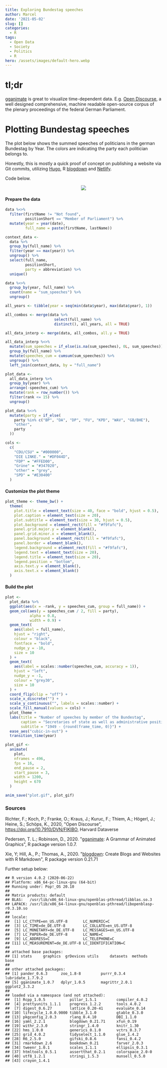 ```yaml
---
title: Exploring Bundestag speeches
author: Marcel
date: '2021-05-02'
slug: []
categories:
  - R
tags:
  - Open Data
  - Society
  - Politics
  - R
hero: /assets/images/default-hero.webp
---
```


# tl;dr

[gganimate](https://gganimate.com/index.html "gganimate") is great to visualize time-dependent data. E.g. [Open Discourse](https://opendiscourse.de/ "Open Discourse"), a well designed comprehensive, machine readable open-source corpus of the plenary proceedings of the federal German Parliament.

# Plotting Bundestag speeches

The plot below shows the summed speeches of politicians in the german Bundestag by Year. The colors are indicating the party each politician belongs to.

Honestly, this is mostly a quick proof of concept on publishing a website via Git commits, utilizing [Hugo](https://gohugo.io/), R [blogdown](https://bookdown.org/yihui/blogdown/) and [Netlify](https://www.netlify.com/).

Code below.

<center>

![](plot.gif)

</center>




#### Prepare the data


```r
data %<>%
  filter(firstName != "Not found",
         positionShort == "Member of Parliament") %>%
  mutate(year = year(date),
         full_name = paste(firstName, lastName))

context_data <-
  data %>%
  group_by(full_name) %>%
  filter(year == max(year)) %>%
  ungroup() %>%
  select(full_name,
         positionShort,
         party = abbreviation) %>%
  unique()

data %<>%
  group_by(year, full_name) %>%
  count(name = "sum_speeches") %>%
  ungroup()

all_years <- tibble(year = seq(min(data$year), max(data$year), 1))

all_combos <- merge(data %>%
                      select(full_name) %>%
                      distinct(), all_years, all = TRUE)

all_data_interp <- merge(data, all_combos, all.y = TRUE)

all_data_interp %<>%
  mutate(sum_speeches = if_else(is.na(sum_speeches), 0L, sum_speeches)) %>%
  group_by(full_name) %>%
  mutate(speeches_cum = cumsum(sum_speeches)) %>%
  ungroup() %>%
  left_join(context_data, by = "full_name")

plot_data <-
  all_data_interp %>%
  group_by(year) %>%
  arrange(-speeches_cum) %>%
  mutate(rank = row_number()) %>%
  filter(rank <= 15) %>%
  ungroup()

plot_data %<>%
  mutate(party = if_else(
    party %in% c("BP", "DA", "DP", "FU", "KPD", "WAV", "GB/BHE"), 
    "other",
    party
  ))

cols <-
  c(
    "CDU/CSU" = "#000000",
    "DIE LINKE." = "#DF044D",
    "FDP" = "#FFED00",
    "Grüne" = "#347020",
    "other" = "grey",
    "SPD" = "#E30400"
  )
```

#### Customize the plot theme


```r
plot_theme <- theme_bw() +
  theme(
    plot.title = element_text(size = 40, face = "bold", hjust = 0.5),
    plot.caption = element_text(size = 20),
    plot.subtitle = element_text(size = 30, hjust = 0.5),
    plot.background = element_rect(fill = "#f9fafc"),
    panel.grid.major.y = element_blank(),
    panel.grid.minor.x = element_blank(),
    panel.background = element_rect(fill = "#f9fafc"),
    panel.border = element_blank(),
    legend.background = element_rect(fill = "#f9fafc"),
    legend.text = element_text(size = 20),
    legend.title = element_text(size = 20),
    legend.position = "bottom",
    axis.text.y = element_blank(),
    axis.text.x = element_blank()
  )
```

#### Build the plot


```r
plot <-
  plot_data %>%
  ggplot(aes(x = -rank, y = speeches_cum, group = full_name)) +
  geom_col(aes(y = speeches_cum / 2, fill = party),
           alpha = 0.8,
           width = 0.9) +
  geom_text(
    aes(label = full_name),
    hjust = "right",
    colour = "black",
    fontface = "bold",
    nudge_y = -10,
    size = 10
  ) +
  geom_text(
    aes(label = scales::number(speeches_cum, accuracy = 1)),
    hjust = "left",
    nudge_y = -1,
    colour = "grey30",
    size = 10
  ) +
  coord_flip(clip = "off") +
  scale_x_discrete("") +
  scale_y_continuous("", labels = scales::number) +
  scale_fill_manual(values = cols) +
  plot_theme + 
  labs(title = "Number of speeches by member of the Bundestag",
       caption = "Secretaries of state as well as administrative positions are excluded",
       subtitle = "1949 - {round(frame_time, 0)}") +
  ease_aes("cubic-in-out") +
  transition_time(year) 

plot_gif <-
  animate(
    plot,
    nframes = 496,
    fps = 16,
    end_pause = 2,
    start_pause = 3,
    width = 1200,
    height = 670
  )

anim_save("plot.gif", plot_gif)
```

### Sources

Richter, F.; Koch, P.; Franke, O.; Kraus, J.; Kuruc, F.; Thiem, A.; Högerl, J.; Heine, S.; Schöps, K., 2020, "Open Discourse", <https://doi.org/10.7910/DVN/FIKIBO,> Harvard Dataverse

Pedersen, T. L.; Robinson, D., 2020. "[gganimate](https://gganimate.com/index.html "gganimate"): A Grammar of Animated Graphics", R package version 1.0.7.

Xie, Y; Hill, A., P.; Thomas, A., 2020. "[blogdown](https://bookdown.org/yihui/blogdown/): Create Blogs and Websites with R Markdown", R package version 0.21.71

Further setup below:


```
## R version 4.0.2 (2020-06-22)
## Platform: x86_64-pc-linux-gnu (64-bit)
## Running under: Pop!_OS 20.10
## 
## Matrix products: default
## BLAS:   /usr/lib/x86_64-linux-gnu/openblas-pthread/libblas.so.3
## LAPACK: /usr/lib/x86_64-linux-gnu/openblas-pthread/libopenblasp-r0.3.10.so
## 
## locale:
##  [1] LC_CTYPE=en_US.UTF-8       LC_NUMERIC=C              
##  [3] LC_TIME=de_DE.UTF-8        LC_COLLATE=en_US.UTF-8    
##  [5] LC_MONETARY=de_DE.UTF-8    LC_MESSAGES=en_US.UTF-8   
##  [7] LC_PAPER=de_DE.UTF-8       LC_NAME=C                 
##  [9] LC_ADDRESS=C               LC_TELEPHONE=C            
## [11] LC_MEASUREMENT=de_DE.UTF-8 LC_IDENTIFICATION=C       
## 
## attached base packages:
## [1] stats     graphics  grDevices utils     datasets  methods   base     
## 
## other attached packages:
## [1] pander_0.6.3      zoo_1.8-8         purrr_0.3.4       lubridate_1.7.9.2
## [5] gganimate_1.0.7   dplyr_1.0.5       magrittr_2.0.1    ggplot2_3.3.2    
## 
## loaded via a namespace (and not attached):
##  [1] Rcpp_1.0.5           pillar_1.5.1         compiler_4.0.2      
##  [4] prettyunits_1.1.1    progress_1.2.2       tools_4.0.2         
##  [7] digest_0.6.27        lattice_0.20-41      evaluate_0.14       
## [10] lifecycle_1.0.0.9000 tibble_3.1.0         gtable_0.3.0        
## [13] pkgconfig_2.0.3      rlang_0.4.10         DBI_1.1.0           
## [16] yaml_2.2.1           blogdown_0.21.71     xfun_0.19           
## [19] withr_2.3.0          stringr_1.4.0        knitr_1.30          
## [22] hms_1.0.0            generics_0.1.0       vctrs_0.3.7         
## [25] grid_4.0.2           tidyselect_1.1.0     glue_1.4.2          
## [28] R6_2.5.0             gifski_0.8.6         fansi_0.4.2         
## [31] rmarkdown_2.6        bookdown_0.21        farver_2.0.3        
## [34] tweenr_1.0.1         scales_1.1.1         ellipsis_0.3.1      
## [37] htmltools_0.5.1      assertthat_0.2.1     colorspace_2.0-0    
## [40] utf8_1.2.1           stringi_1.5.3        munsell_0.5.0       
## [43] crayon_1.4.1
```
